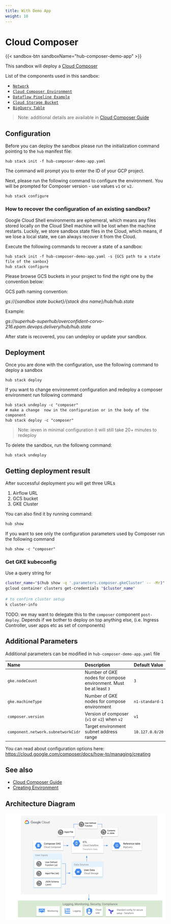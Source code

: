 ```yaml
---
title: With Demo App
weight: 10
---
```

# Cloud Composer

{{< sandbox-btn sandboxName="hub-composer-demo-app" >}}

This sandbox will deploy a [Cloud Composer](https://cloud.google.com/composer)

List of the components used in this sandbox:

* [`Network`](https://github.com/agilestacks/google-components/tree/main/gke-gcloud)
* [`Cloud Composer Environment`](https://github.com/agilestacks/google-components/tree/main/composer-environment)
* [`Dataflow Pipeline Example`](https://github.com/agilestacks/google-components/tree/main/dataflow-example)
* [`Cloud Storage Bucket`](https://github.com/agilestacks/google-components/tree/main/dataflow-example)
* [`BigQuery Table`](https://github.com/agilestacks/google-components/tree/main/dataflow-example)

> Note: additional details are available in [Cloud Composer Guide](https://cloud.google.com/composer/docs/how-to)

## Configuration

Before you can deploy the sandbox please run the initialization command pointing to the `hub` manifest file:

```shell
hub stack init -f hub-composer-demo-app.yaml
```

The command will prompt you to enter the ID of your GCP project.

Next, please run the following command to configure the environment. You will be prompted for Composer version - use values `v1` or `v2`.

```shell
hub stack configure
```

### How to recover the configuration of an existing sandbox?

Google Cloud Shell environments are ephemeral,
which means any files stored locally on the Cloud Shell machine will be lost when
the machine restarts.
Luckily, we store sandbox state files in the Cloud,
which means, if we lose a local state, we can always recover it from the Cloud.

Execute the following commands to recover a state of a sandbox:

```shell
hub stack init -f hub-composer-demo-app.yaml -s {GCS path to a state file of the sanbox}
hub stack configure
```

Please browse GCS buckets in your project to find the right one by the convention below:

GCS path naming convention:

*gs://{sandbox state bucket}/{stack dns name}/hub/hub.state*

Example:

*gs://superhub-superhub/overconfident-corvo-216.epam.devops.delivery/hub/hub.state*

After state is recovered, you can undeploy or update your sandbox.

## Deployment

Once you are done with the configuration, use the following command to deploy a sandbox

```shell
hub stack deploy
```

If you want to change environemnt configuration and redeploy a composer environment run following command

```shell
hub stack undeploy -c "composer"
# make a change  now in the configuration or in the body of the component
hub stack deploy -c "composer"
```

> Note: ieven in minimal configuration it will still take 20+ minutes to redeploy

To delete the sandbox, run the followng command:

```shell
hub stack undeploy
```

## Getting deployment result

After successful deployment you will get three URLs

1. Airflow URL
2. GCS bucket
3. GKE Cluster

You can also find it by running command:

```bash
hub show
```

If you want to see only the configuration parameters used by Composer run the following command

```shell
hub show -c "composer"
```

### Get GKE kubeconfig

Use a query string for

```bash
cluster_name="$(hub show -q '.parameters.composer.gkeCluster' -- -Mr)"
gcloud container clusters get-credentials "$cluster_name"

# to confirm cluster setup
k cluster-info
```

TODO: we may want to delegate this to the `composer` component `post-deploy`. Depends if we bother to deploy on top anything else, (i.e. Ingress Controller, user apps etc as set of components)

## Additional Parameters

Additional parameters can be modified in `hub-composer-demo-app.yaml` file

| Name      | Description | Default Value |
| :-------- | :--------   | :-------- |
| `gke.nodeCount` | Number of GKE nodes for compose environment. Must be at least `3` | `3` |
| `gke.machineType` | Number of GKE nodes for compose environment | `n1-standard-1` |
| `composer.version` | Version of composer (`v1` or `v2`) when `v2` | `v1` |
| `component.network.subnetworkCidr` | Target environment subnet address range | `10.127.0.0/20` |

You can read about configuration options here: <https://cloud.google.com/composer/docs/how-to/managing/creating>

## See also

* [Cloud Composer Guide](https://cloud.google.com/composer/docs/how-to)
* [Creating Environment](https://cloud.google.com/composer/docs/how-to/managing/creating)

## Architecture Diagram

![Composer Sandbox Architecture](/images/composer_diagram.png)
